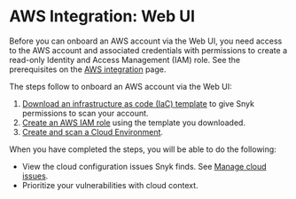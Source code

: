 # AWS Integration: Web UI

Before you can onboard an AWS account via the Web UI, you need access to the AWS account and associated credentials with permissions to create a read-only Identity and Access Management (IAM) role. See the prerequisites on the [AWS integration](../) page.

The steps follow to onboard an AWS account via the Web UI:

1. ​[Download an infrastructure as code (IaC) template](step-1-download-iam-role-iac-template-web-ui.md) to give Snyk permissions to scan your account.
2. [Create an AWS IAM role](step-2-create-the-snyk-iam-role.md) using the template you downloaded.
3. [Create and scan a Cloud Environment](step-3-create-and-scan-a-cloud-environment-web-ui.md).

When you have completed the steps, you will be able to do the following:

* View the cloud configuration issues Snyk finds. See [Manage cloud issues](../../../getting-started-with-cloud-scans/manage-cloud-issues/).
* Prioritize your vulnerabilities with cloud context.




